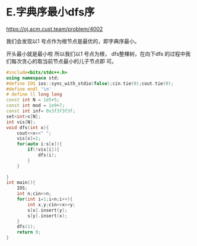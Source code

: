 # **E.字典序最小dfs序**

https://oj.acm.cust.team/problem/4002

我们会发现以1 号点作为根节点是最优的，即字典序最小。

开头最小就是最小啦
所以我们以1 号点为根， dfs整棵树，在向下dfs 的过程中我们每次贪心的取当前节点最小的儿子节点即 可。

```cpp
#include<bits/stdc++.h>
using namespace std;
#define IOS ios::sync_with_stdio(false);cin.tie(0);cout.tie(0);
#define endl '\n' 
# define ll long long
const int N = 1e5+5;
const int mod = 1e9+7;
const int inf= 0x3f3f3f3f; 
set<int>s[N];
int vis[N];
void dfs(int x){
   	cout<<x<<" ";
    vis[x]=1;
    for(auto i:s[x]){
        if(!vis[i]){
        	dfs(i);
    	}
    }
    
}
int main(){ 
    IOS;
    int n;cin>>n;
    for(int i=1;i<n;i++){
        int x,y;cin>>x>>y;
        s[x].insert(y);
        s[y].insert(x);
    }
    dfs(1);
    return 0;
}
```